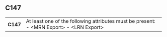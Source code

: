 ## C147
<table>
 <tr>
  <th>
   C147
  </th>
  <td>
   At least one of the following attributes must be present:   - &lt;MRN Export&gt;  - &lt;LRN Export&gt;
  </td>
 </tr>
</table>

